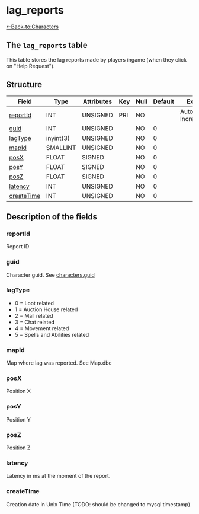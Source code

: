 # lag_reports

[<-Back-to:Characters](database-characters.md)


## The `lag_reports` table

This table stores the lag reports made by players ingame (when they click on "Help Request").


## Structure

| Field           | Type        | Attributes | Key | Null | Default | Extra          | Comment |
|-----------------|-------------|------------|-----|------|---------|----------------|---------|
| [reportId][1]   | INT     | UNSIGNED   | PRI | NO   |         | Auto Increment |         |
| [guid][2]       | INT     | UNSIGNED   |     | NO   | 0       |                |         |
| [lagType][3]    | inyint(3)   | UNSIGNED   |     | NO   | 0       |                |         |
| [mapId][4]      | SMALLINT | UNSIGNED   |     | NO   | 0       |                |         |
| [posX][5]       | FLOAT       | SIGNED     |     | NO   | 0       |                |         |
| [posY][6]       | FLOAT       | SIGNED     |     | NO   | 0       |                |         |
| [posZ][7]       | FLOAT       | SIGNED     |     | NO   | 0       |                |         |
| [latency][8]    | INT     | UNSIGNED   |     | NO   | 0       |                |         |
| [createTime][9] | INT     | UNSIGNED   |     | NO   | 0       |                |         |

[1]: #reportId
[2]: #guid
[3]: #lagType
[4]: #mapId
[5]: #posX
[6]: #posY
[7]: #posZ
[8]: #latency
[9]: #createTime


## Description of the fields

### reportId

Report ID

### guid

Character guid. See [characters.guid](characters#guid)

### lagType

* 0 = Loot related
* 1 = Auction House related
* 2 = Mail related
* 3 = Chat related
* 4 = Movement related
* 5 = Spells and Abilities related

### mapId

Map where lag was reported. See Map.dbc

### posX

Position X

### posY

Position Y

### posZ

Position Z

### latency

Latency in ms at the moment of the report.

### createTime

Creation date in Unix Time (TODO: should be changed to mysql timestamp)
